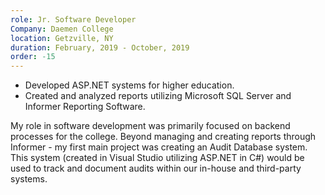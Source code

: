 ```yaml
---
role: Jr. Software Developer
Company: Daemen College
location: Getzville, NY
duration: February, 2019 - October, 2019
order: -15
---
```

* Developed ASP.NET systems for higher education.
* Created and analyzed reports utilizing Microsoft SQL Server and Informer Reporting Software.

My role in software development was primarily focused on backend processes for the college. Beyond managing and creating reports through Informer - my first main project was creating an Audit Database system. This system (created in Visual Studio utilizing ASP.NET in C#) would be used to track and document audits within our in-house and third-party systems.
